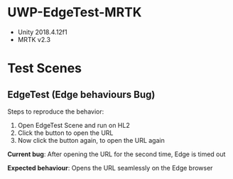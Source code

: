 # UWP-EdgeTest-MRTK

* Unity 2018.4.12f1
* MRTK v2.3


# Test Scenes

## EdgeTest (Edge behaviours Bug)


Steps to reproduce the behavior:

1. Open EdgeTest Scene and run on HL2
2. Click the button to open the URL
3. Now click the button again, to open the URL again

**Current bug**: After opening the URL for the second time, Edge is timed out

**Expected behaviour**: Opens the URL seamlessly on the Edge browser
